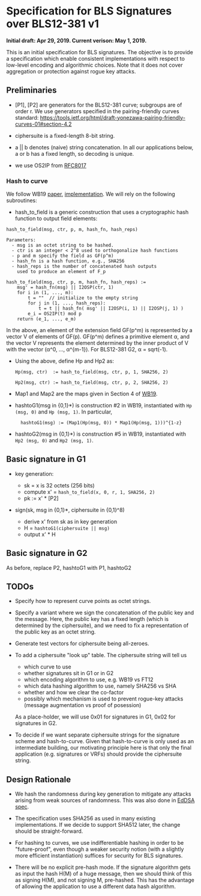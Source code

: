 
# Specification for BLS Signatures over BLS12-381 v1

**Initial draft: Apr 29, 2019. Current verison: May 1, 2019.**

This is an initial specification for BLS signatures. The objective is
to provide a specification which enable consistent implementations
with respect to low-level encoding and algorithmic choices.
Note that it does not cover aggregation or protection against rogue key attacks. 

## Preliminaries

* [P1], [P2] are generators for the BLS12-381 curve; subgroups are of order r. We use generators specified in the pairing-friendly curves standard: https://tools.ietf.org/html/draft-yonezawa-pairing-friendly-curves-01#section-4.2

* ciphersuite is a fixed-length 8-bit string.

* a || b denotes (naive) string concatenation. In all our applications below,
a or b has a fixed length, so decoding is unique.

* we use OS2IP from [RFC8017](https://tools.ietf.org/html/rfc8017)

### Hash to curve

We follow WB19 [paper](https://eprint.iacr.org/2019/403), [implementation](https://github.com/kwantam/bls12-381_hash). We will rely on the following subroutines:

* hash_to_field is a generic construction that uses a cryptographic hash function to output field elements:

~~~
hash_to_field(msg, ctr, p, m, hash_fn, hash_reps)

Parameters:
  - msg is an octet string to be hashed.
  - ctr is an integer < 2^8 used to orthogonalize hash functions
  - p and m specify the field as GF(p^m)
  - hash_fn is a hash function, e.g., SHA256
  - hash_reps is the number of concatenated hash outputs
    used to produce an element of F_p

hash_to_field(msg, ctr, p, m, hash_fn, hash_reps) :=
    msg' = hash_fn(msg) || I2OSP(ctr, 1)
    for i in (1, ..., m):
        t = ""  // initialize to the empty string
        for j in (1, ..., hash_reps):
            t = t || hash_fn( msg' || I2OSP(i, 1) || I2OSP(j, 1) )
        e_i = OS2IP(t) mod p
    return (e_1, ..., e_m)
~~~

In the above, an element of the extension field GF(p^m) is represented by a vector V of elements of GF(p).
GF(p^m) defines a primitive element α, and the vector V represents the element determined by the inner
product of V with the vector (α^0, ..., α^{m-1}). For BLS12-381 G2, α = sqrt(-1).

* Using the above, define Hp and Hp2 as:

      Hp(msg, ctr)  := hash_to_field(msg, ctr, p, 1, SHA256, 2)

      Hp2(msg, ctr) := hash_to_field(msg, ctr, p, 2, SHA256, 2)

* Map1 and Map2 are the maps given in Section 4 of [WB19](https://eprint.iacr.org/2019/403).

* hashtoG1(msg in {0,1}\*) is construction #2 in WB19, instantiated with `Hp (msg, 0)` and `Hp (msg, 1)`. In particular,

        hashtoG1(msg) := (Map1(Hp(msg, 0)) * Map1(Hp(msg, 1)))^{1-z}

* hashtoG2(msg in {0,1}\*) is construction #5 in WB19, instantiated with `Hp2 (msg, 0)` and `Hp2 (msg, 1)`.


## Basic signature in G1

* key generation:

    - sk = x is 32 octets (256 bits)
    - compute x' = `hash_to_field(x, 0, r, 1, SHA256, 2)`
    - pk := x' * [P2]

* sign(sk, msg in {0,1}\*, ciphersuite in {0,1}^8)

    - derive x' from sk as in key generation
    - H = `hashtoG1(ciphersuite || msg)`
    - output x' * H

## Basic signature in G2

As before, replace P2, hashtoG1 with P1, hashtoG2

## TODOs

* Specify how to represent curve points as octet strings.

* Specify a variant where we sign the concatenation of the public key and the message. Here,
the public key has a fixed length (which is determined by the ciphersuite), and we need to
fix a representation of the public key as an octet string.

* Generate test vectors for ciphersuite being all-zeroes.

* To add a ciphersuite "look up" table. The ciphersuite string will tell us
    - which curve to use
    - whether signatures sit in G1 or in G2
    - which encoding algorithm to use, e.g. WB19 vs FT12
    - which data hashing algorithm to use, namely SHA256 vs SHA
    - whether and how we clear the co-factor
    - possibly which mechanism is used to prevent rogue-key attacks (message augmentation vs
    proof of posession)

  As a place-holder, we will use 0x01 for signatures in G1, 0x02 for signatures in G2.

* To decide if we want separate ciphersuite strings for the signature scheme and hash-to-curve.
Given that hash-to-curve is only used as an intermediate building, our motivating principle
here is that only the final application (e.g. signatures or VRFs) should provide the ciphersuite string.

## Design Rationale

* We hash the randomness during key generation to mitigate any attacks arising from
weak sources of randomness. This was also done in [EdDSA spec](https://tools.ietf.org/html/rfc8032).

* The specification uses SHA256 as used in many existing implementations.
If we decide to support SHA512 later, the change should be straight-forward.

* For hashing to curves, we use indifferentiable hashing in order to be "future-proof",
even though a weaker security notion (with a slightly more efficient instantiation) suffices for security for BLS signatures.

* There will be no explicit pre-hash mode. If the signature algorithm
gets as input the hash H(M) of a huge message, then we should think of
this as signing H(M), and not signing M, pre-hashed. This has the
advantage of allowing the application to use a different data hash
algorithm.
